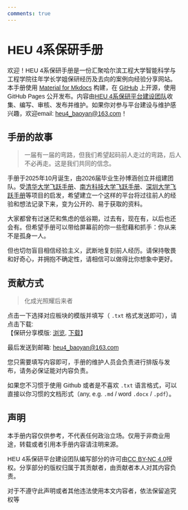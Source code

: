 ```yaml
---
comments: true
---
```


# HEU 4系保研手册</a>

<!-- <div align="center">
<a href="https://hits.seeyoufarm.com"><img src="https://hits.seeyoufarm.com/api/count/incr/badge.svg?url=https%3A%2F%2Fszu-application.github.io&count_bg=%2300EEFF&title_bg=%23F100FF&icon=&icon_color=%23E7E7E7&title=Visitors&edge_flat=false"/></a>
</div> -->


<style>
* {
  box-sizing: border-box;
}
body {
  font-family: Arial, Helvetica, sans-serif;
}
hr.narrow {margin: 0 10px}
/* 并排浮动两列 */
.column {
  float: left;
  width: 50%;
  padding: 0 5px;
}
.fullcolumn {
  float: left;
  width: 100%;
  padding: 0 5px;
}


/* 删除多余的左右边距，由于填充 */
.row {margin: 0 10px; margin-bottom: 20px;}

/* 清除列后的浮点数 */
.row:after {
  content: "";
  display: table;
  clear: both;
}

/* 响应列 */
@media screen and (max-width: 600px) {
  .column {
    width: 100%;
    display: block;
    margin-bottom: 20px;
  }
}

/* 设置计数器卡片的样式 */
.card {
  box-shadow: 0 0px 3px 0 rgba(128, 128, 128, 0.2);
  padding: 10px;
  transition: 0.3s;
  /* text-align: center; */
  /* background-color: #ffffff; */
  border-radius: 2px;
}
.card:hover {
  box-shadow: 0 8px 16px 0 rgba(128, 128, 128, 0.2);
}
.container {
  padding: 5px 5px;
}

.centered-table {
    display: flex;
    justify-content: center;
    align-items: center;
    /* height: 100vh; */
  }
  table {
    border-collapse: collapse;
    margin: auto;
    text-align: center;
  }
  th, td {
    /* padding: 8px; */
    border: 1px solid #ddd;
  }
  th {
    background-color: #f2f2f2;
  }
  tr:hover {background-color: #ddd;}
</style>

欢迎！HEU 4系保研手册是一份汇聚哈尔滨工程大学智能科学与工程学院往年学长学姐保研经历及去向的案例向经验分享网站。本手册使用 [Material for Mkdocs](https://squidfunk.github.io/mkdocs-material/) 构建，在 [GitHub](https://github.com/heu4-baoyan/heu4-baoyan) 上开源，使用 GitHub Pages 公开发布。内容由[HEU 4系保研平台建设团队](.\baoyan\contributor.md)收集、编写、审核、发布并维护。如果你对参与平台建设与维护感兴趣，欢迎email: <a href="mailto:heu4_baoyan@163.com">heu4_baoyan@163.com</a>！

## 手册的故事
> 一届有一届的弯路，但我们希望起码前人走过的弯路，后人不必再走。这是我们共同的信念。

手册于2025年10月诞生，由2026届毕业生孙博涵创立并组建团队。受[清华大学飞跃手册](https://github.com/THU-feiyue/docs)、[南方科技大学飞跃手册](https://github.com/SUSTech-Application/SUSTechapplication)、[深圳大学飞跃手册](https://github.com/SZU-FeiYue/docs)等项目的启发，希望建立一个这样的平台将过往前人的经验和想法记录下来，变为公开的、易于获取的资料。

大家都曾有过迷茫和焦虑的低谷期，过去有，现在有，以后也还会有。但希望手册可以带给屏幕前的你一些慰藉和抓手：你从来不是孤身一人。

但也切勿盲目相信经验主义，武断地复刻前人经历。请保持敬畏和好奇心，并拥抱不确定性，请相信可以做得比你想象中更好。

## 贡献方式
> 化成光照耀后来者

点击一下选择对应板块的模版并填写（ `.txt` 格式发送即可），请点击下载:<br>
【保研分享模版: [浏览](./baoyan/template.md), [下载](./baoyan/template_baoyan.txt)】<br>

最后发送到邮箱: <a href="mailto:heu4_baoyan@163.com">heu4_baoyan@163.com</a>

您只需要填写内容即可，手册的维护人员会负责进行排版与发布，请务必保证能对内容负责。

如果您不习惯于使用 Github 或者是不喜欢 `.txt` 语言格式，可以直接以你习惯的文档形式（any, e.g. `.md` / word `.docx` / `.pdf`）。

## 声明

本手册内容仅供参考，不代表任何政治立场。仅用于非商业用途，转载或者引用本手册内容请注明来源。

HEU 4系保研平台建设团队编写部分的许可由[CC BY-NC 4.0](https://creativecommons.org/licenses/by-nc/4.0/)授权。分享部分的版权归属于其贡献者，由贡献者本人对其内容负责。

对于不遵守此声明或者其他违法使用本文内容者，依法保留追究权等

<!-- <a href="https://hits.seeyoufarm.com"><img src="https://hits.seeyoufarm.com/api/count/incr/badge.svg?url=https%3A%2F%2Fszu-feiyue.github.io&count_bg=%23C369D9&title_bg=%23B4315F&icon=googlepodcasts.svg&icon_color=%23D9ED3E&title=Page+Viewers&edge_flat=false"/></a> -->